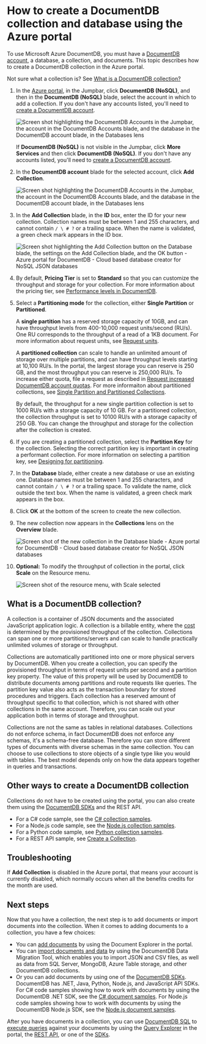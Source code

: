 <properties 
	pageTitle="Create a DocumentDB database and collection | Microsoft Azure" 
	description="Learn how to create NoSQL databases and JSON document collections using the online service portal for Azure DocumentDB, a cloud based document database. Get a free trial today." 
	services="documentdb" 
	authors="mimig1" 
	manager="jhubbard" 
	editor="monicar" 
	documentationCenter=""/>

<tags 
	ms.service="documentdb" 
	ms.workload="data-services" 
	ms.tgt_pltfrm="na" 
	ms.devlang="na" 
	ms.topic="article" 
	ms.date="10/17/2016" 
	ms.author="mimig"/>

# How to create a DocumentDB collection and database using the Azure portal

To use Microsoft Azure DocumentDB, you must have a [DocumentDB account](documentdb-create-account.md), a database, a collection, and documents. This topic describes how to create a DocumentDB collection in the Azure portal. 

Not sure what a collection is? See [What is a DocumentDB collection?](#what-is-a-documentdb-collection)

1.  In the [Azure portal](https://portal.azure.com/), in the Jumpbar, click **DocumentDB (NoSQL)**, and then in the **DocumentDB (NoSQL)** blade, select the account in which to add a collection. If you don't have any accounts listed, you'll need to [create a DocumentDB account](documentdb-create-account.md).

    ![Screen shot highlighting the DocumentDB Accounts in the Jumpbar, the account in the DocumentDB Accounts blade, and the database in the DocumentDB account blade, in the Databases lens](./media/documentdb-create-collection/docdb-database-creation-1-2.png)
    
    If **DocumentDB (NoSQL)** is not visible in the Jumpbar, click **More Services** and then click **DocumentDB (NoSQL)**. If you don't have any accounts listed, you'll need to [create a DocumentDB account](documentdb-create-account.md).

2. In the **DocumentDB account** blade for the selected account, click **Add Collection**.

    ![Screen shot highlighting the DocumentDB Accounts in the Jumpbar, the account in the DocumentDB Accounts blade, and the database in the DocumentDB account blade, in the Databases lens](./media/documentdb-create-collection/docdb-database-creation-3.png)

3. In the **Add Collection** blade, in the **ID** box, enter the ID for your new collection. Collection names must be between 1 and 255 characters, and cannot contain `/ \ # ?` or a trailing space. When the name is validated, a green check mark appears in the ID box.

	![Screen shot highlighting the Add Collection button on the Database blade, the settings on the Add Collection blade, and the OK button - Azure portal for DocumentDB - Cloud based database creator for NoSQL JSON databases](./media/documentdb-create-collection/docdb-collection-creation-5-8.png)

4. By default, **Pricing Tier** is set to **Standard** so that you can customize the throughput and storage for your collection. For more information about the pricing tier, see [Performance levels in DocumentDB](documentdb-performance-levels.md).  

5. Select a **Partitioning mode** for the collection, either **Single Partition** or **Partitioned**. 

    A **single partition** has a reserved storage capacity of 10GB, and can have throughput levels from 400-10,000 request units/second (RU/s). One RU corresponds to the throughput of a read of a 1KB document. For more information about request units, see [Request units](documentdb-request-units.md). 

    A **partitioned collection** can scale to handle an unlimited amount of storage over multiple partitions, and can have throughput levels starting at 10,100 RU/s. In the portal, the largest storage you can reserve is 250 GB, and the most throughput you can reserve is 250,000 RU/s. To increase either quota, file a request as described in [Request increased DocumentDB account quotas](documentdb-increase-limits.md). For more informaiton about partitioned collections, see [Single Partition and Partitioned Collections](documentdb-partition-data.md#single-partition-and-partitioned-collections).

    By default, the throughput for a new single partition collection is set to 1000 RU/s with a storage capacity of 10 GB. For a partitioned collection, the collection throughput is set to 10100 RU/s with a storage capacity of 250 GB. You can change the throughput and storage for the collection after the collection is created. 

6. If you are creating a partitioned collection, select the **Partition Key** for the collection. Selecting the correct partition key is important in creating a performant collection. For more information on selecting a partition key, see [Designing for partitioning](documentdb-partition-data.md#designing-for-partitioning).

7. In the **Database** blade, either create a new database or use an existing one. Database names must be between 1 and 255 characters, and cannot contain `/ \ # ?` or a trailing space. To validate the name, click outside the text box. When the name is validated, a green check mark appears in the box.

8. Click **OK** at the bottom of the screen to create the new collection. 

9. The new collection now appears in the **Collections** lens on the **Overview** blade.
 
	![Screen shot of the new collection in the Database blade - Azure portal for DocumentDB - Cloud based database creator for NoSQL JSON databases](./media/documentdb-create-collection/docdb-collection-creation-9.png)

10. **Optional:** To modify the throughput of collection in the portal, click **Scale** on the Resource menu. 

	![Screen shot of the resource menu, with Scale selected](./media/documentdb-create-collection/docdb-collection-creation-scale.png)

## What is a DocumentDB collection? 

A collection is a container of JSON documents and the associated JavaScript application logic. A collection is a billable entity, where the [cost](documentdb-performance-levels.md) is determined by the provisioned throughput of the collection. Collections can span one or more partitions/servers and can scale to handle practically unlimited volumes of storage or throughput.

Collections are automatically partitioned into one or more physical servers by DocumentDB. When you create a collection, you can specify the provisioned throughput in terms of request units per second and a partition key property. The value of this property will be used by DocumentDB to distribute documents among partitions and route requests like queries. The partition key value also acts as the transaction boundary for stored procedures and triggers. Each collection has a reserved amount of throughput specific to that collection, which is not shared with other collections in the same account. Therefore, you can scale out your application both in terms of storage and throughput. 

Collections are not the same as tables in relational databases. Collections do not enforce schema, in fact DocumentDB does not enforce any schemas, it's a schema-free database. Therefore you can store different types of documents with diverse schemas in the same collection. You can choose to use collections to store objects of a single type like you would with tables. The best model depends only on how the data appears together in queries and transactions.

## Other ways to create a DocumentDB collection

Collections do not have to be created using the portal, you can also create them using the [DocumentDB SDKs](documentdb-sdk-dotnet.md) and the REST API. 

- For a C# code sample, see the [C# collection samples](documentdb-dotnet-samples.md#collection-examples). 
- For a Node.js code sample, see the [Node.js collection samples](documentdb-nodejs-samples.md#collection-examples).
- For a Python code sample, see [Python collection samples](documentdb-python-samples.md#collection-examples).
- For a REST API sample, see [Create a Collection](https://msdn.microsoft.com/library/azure/mt489078.aspx).

## Troubleshooting

If **Add Collection** is disabled in the Azure portal, that means your account is currently disabled, which normally occurs when all the benefits credits for the month are used.	

## Next steps

Now that you have a collection, the next step is to add documents or import documents into the collection. When it comes to adding documents to a collection, you have a few choices:

- You can [add documents](documentdb-view-json-document-explorer.md) by using the Document Explorer in the portal.
- You can [import documents and data](documentdb-import-data.md) by using the DocumentDB Data Migration Tool, which enables you to import JSON and CSV files, as well as data from SQL Server, MongoDB, Azure Table storage, and other DocumentDB collections. 
- Or you can add documents by using one of the [DocumentDB SDKs](documentdb-sdk-dotnet.md). DocumentDB has .NET, Java, Python, Node.js, and JavaScript API SDKs. For C# code samples showing how to work with documents by using the DocumentDB .NET SDK, see the [C# document samples](documentdb-dotnet-samples.md#document-examples). For Node.js code samples showing how to work with documents by using the DocumentDB Node.js SDK, see the [Node.js document samples](documentdb-nodejs-samples.md#document-examples).

After you have documents in a collection, you can use [DocumentDB SQL](documentdb-sql-query.md) to [execute queries](documentdb-sql-query.md#executing-queries) against your documents by using the [Query Explorer](documentdb-query-collections-query-explorer.md) in the portal, the [REST API](https://msdn.microsoft.com/library/azure/dn781481.aspx), or one of the [SDKs](documentdb-sdk-dotnet.md). 
